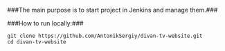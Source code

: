 ###The main purpose is to start project in Jenkins and manage them.###

###How to run locally:###
```
git clone https://github.com/AntonikSergiy/divan-tv-website.git
cd divan-tv-website
```
